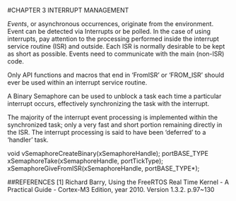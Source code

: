 #CHAPTER 3 INTERRUPT MANAGEMENT

_Events_,  or asynchronous occurrences, originate from the environment. Event can be detected via Interrupts or be polled. In the case of using interrupts, pay attention to the processing performed inside the interrupt service routine (ISR) and outside. Each ISR is normally desirable to be kept as short as possible. Events need to communicate with the main (non-ISR) code.

Only API functions and macros that end in ‘FromISR’ or ‘FROM_ISR’ should ever be used within an interrupt service routine.

A Binary Semaphore can be used to unblock a task each time a particular interrupt occurs, effectively synchronizing the task with the interrupt.

The majority of the interrupt event processing is implemented within the synchronized task; only a very fast and short portion remaining directly in the ISR. The interrupt processing is said to have been ‘deferred’ to a ‘handler’ task.

void vSemaphoreCreateBinary(xSemaphoreHandle);
portBASE_TYPE xSemaphoreTake(xSemaphoreHandle, portTickType);
xSemaphoreGiveFromISR(xSemaphoreHandle, portBASE_TYPE*);

##REFERENCES
[1] Richard Barry, Using the FreeRTOS Real Time Kernel - A Practical Guide - Cortex-M3 Edition, year 2010. Version 1.3.2. p.97~130
